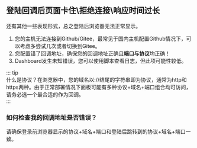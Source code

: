 ## 登陆回调后页面卡住\拒绝连接\响应时间过长
还有其他一些表现形式，总之登陆后浏览器无法正常显示。  
1. 您的主机无法连接到Github/Gitee，最常见于国内主机配置Github情况下，可以考虑多尝试几次或者切换到Gitee。
2. 您配置错了回调地址，确保您的回调地址正确且**端口与协议**均正确！
3. Dashboard发生未知错误，您可以使用脚本查看日志，但此项可能性较低。

::: tip  
什么是协议？在浏览器中，您的域名以://结尾的字符串即为协议，通常为http和https两种。由于正常部署情况下面板可能有多种协议+域名+端口组合均可访问，请务必选一个最合适的作为回调。  
:::  

### 如何检查我的回调地址是否错误？  
请确保登录前浏览器显示的协议+域名+端口和登陆后跳转到的协议+域名+端口一致。